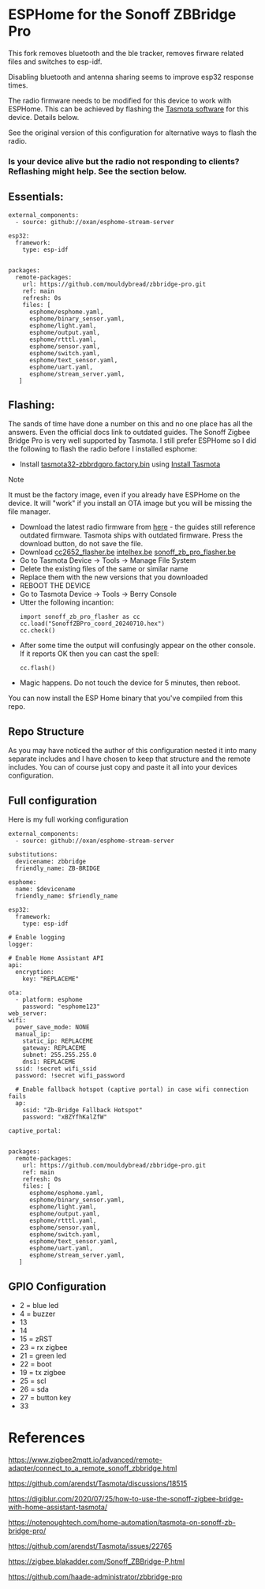 # ESPHome for the Sonoff ZBBridge Pro

This fork removes bluetooth and the ble tracker, removes firware related files and switches to esp-idf.

Disabling bluetooth and antenna sharing seems to improve esp32 response times.

The radio firmware needs to be modified for this device to work with ESPHome. This can be achieved by flashing the [Tasmota software](https://zigbee.blakadder.com/Sonoff_ZBBridge-P.html) for this device. Details below.

See the original version of this configuration for alternative ways to flash the radio.

### Is your device alive but the radio not responding to clients? Reflashing might help. See the section below.

## Essentials:
```
external_components:
  - source: github://oxan/esphome-stream-server
```

```
esp32:
  framework:
    type: esp-idf
```
```

packages:
  remote-packages:
    url: https://github.com/mouldybread/zbbridge-pro.git
    ref: main
    refresh: 0s
    files: [
      esphome/esphome.yaml,
      esphome/binary_sensor.yaml,
      esphome/light.yaml,
      esphome/output.yaml,
      esphome/rtttl.yaml,
      esphome/sensor.yaml,
      esphome/switch.yaml,
      esphome/text_sensor.yaml,
      esphome/uart.yaml,
      esphome/stream_server.yaml,
   ]
```
## Flashing:
The sands of time have done a number on this and no one place has all the answers. Even the official docs link to outdated guides. The Sonoff Zigbee Bridge Pro is very well supported by Tasmota. I still prefer ESPHome so I did the following to flash the radio before I installed esphome:

* Install [tasmota32-zbbrdgpro.factory.bin](https://ota.tasmota.com/tasmota32/release/tasmota32-zbbrdgpro.factory.bin) using [Install Tasmota](https://tasmota.github.io/install/)
> [!NOTE]
> It must be the factory image, even if you already have ESPHome on the device. It will "work" if you install an OTA image but you will be missing the file manager.
* Download the latest radio firmware from [here](https://github.com/arendst/Tasmota/tree/development/tasmota/berry/zigbee) - the guides still reference outdated firmware. Tasmota ships with outdated firmware. Press the download button, do not save the file.
* Download [cc2652_flasher.be](https://github.com/arendst/Tasmota/blob/development/tasmota/berry/zigbee/cc2652_flasher.be) [intelhex.be](https://github.com/arendst/Tasmota/blob/development/tasmota/berry/zigbee/intelhex.be) [sonoff_zb_pro_flasher.be](https://github.com/arendst/Tasmota/blob/development/tasmota/berry/zigbee/sonoff_zb_pro_flasher.be)
* Go to Tasmota Device -> Tools -> Manage File System
* Delete the existing files of the same or similar name
* Replace them with the new versions that you downloaded
* REBOOT THE DEVICE
* Go to Tasmota Device -> Tools -> Berry Console
* Utter the following incantion:
  ```
  import sonoff_zb_pro_flasher as cc
  cc.load("SonoffZBPro_coord_20240710.hex")
  cc.check()
  ```
* After some time the output will confusingly appear on the other console. If it reports OK then you can cast the spell:
  ```
  cc.flash()
  ```
* Magic happens. Do not touch the device for 5 minutes, then reboot.

You can now install the ESP Home binary that you've compiled from this repo.
## Repo Structure
As you may have noticed the author of this configuration nested it into many separate includes and I have chosen to keep that structure and the remote includes. You can of course just copy and paste it all into your devices configuration.
## Full configuration
Here is my full working configuration
```
external_components:
  - source: github://oxan/esphome-stream-server

substitutions:
  devicename: zbbridge
  friendly_name: ZB-BRIDGE

esphome:
  name: $devicename
  friendly_name: $friendly_name

esp32:
  framework:
    type: esp-idf       

# Enable logging
logger:

# Enable Home Assistant API
api:
  encryption:
    key: "REPLACEME"

ota:
  - platform: esphome
    password: "esphome123"
web_server:
wifi:
  power_save_mode: NONE
  manual_ip:
    static_ip: REPLACEME
    gateway: REPLACEME
    subnet: 255.255.255.0
    dns1: REPLACEME
  ssid: !secret wifi_ssid
  password: !secret wifi_password

  # Enable fallback hotspot (captive portal) in case wifi connection fails
  ap:
    ssid: "Zb-Bridge Fallback Hotspot"
    password: "xBZYfhKalZfW"

captive_portal:


packages:
  remote-packages:
    url: https://github.com/mouldybread/zbbridge-pro.git
    ref: main
    refresh: 0s
    files: [
      esphome/esphome.yaml,
      esphome/binary_sensor.yaml,
      esphome/light.yaml,
      esphome/output.yaml,
      esphome/rtttl.yaml,
      esphome/sensor.yaml,
      esphome/switch.yaml,
      esphome/text_sensor.yaml,
      esphome/uart.yaml,
      esphome/stream_server.yaml,
   ]
```
## GPIO Configuration

 + 2 = blue led
 +  4 = buzzer
 +  13
 +  14
 +  15 = zRST
 +  23 = rx zigbee
 +  21 = green led
 +  22 = boot
 +  19 = tx zigbee
 +  25 = scl
 +  26 = sda
 +  27 = button key
 +  33

# References
https://www.zigbee2mqtt.io/advanced/remote-adapter/connect_to_a_remote_sonoff_zbbridge.html

https://github.com/arendst/Tasmota/discussions/18515

https://digiblur.com/2020/07/25/how-to-use-the-sonoff-zigbee-bridge-with-home-assistant-tasmota/

https://notenoughtech.com/home-automation/tasmota-on-sonoff-zb-bridge-pro/

https://github.com/arendst/Tasmota/issues/22765

https://zigbee.blakadder.com/Sonoff_ZBBridge-P.html

https://github.com/haade-administrator/zbbridge-pro

